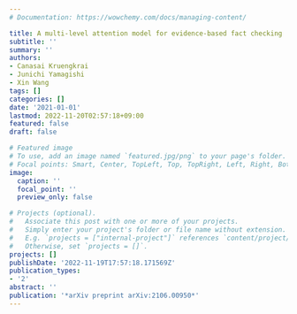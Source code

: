 ```yaml
---
# Documentation: https://wowchemy.com/docs/managing-content/

title: A multi-level attention model for evidence-based fact checking
subtitle: ''
summary: ''
authors:
- Canasai Kruengkrai
- Junichi Yamagishi
- Xin Wang
tags: []
categories: []
date: '2021-01-01'
lastmod: 2022-11-20T02:57:18+09:00
featured: false
draft: false

# Featured image
# To use, add an image named `featured.jpg/png` to your page's folder.
# Focal points: Smart, Center, TopLeft, Top, TopRight, Left, Right, BottomLeft, Bottom, BottomRight.
image:
  caption: ''
  focal_point: ''
  preview_only: false

# Projects (optional).
#   Associate this post with one or more of your projects.
#   Simply enter your project's folder or file name without extension.
#   E.g. `projects = ["internal-project"]` references `content/project/deep-learning/index.md`.
#   Otherwise, set `projects = []`.
projects: []
publishDate: '2022-11-19T17:57:18.171569Z'
publication_types:
- '2'
abstract: ''
publication: '*arXiv preprint arXiv:2106.00950*'
---
```

